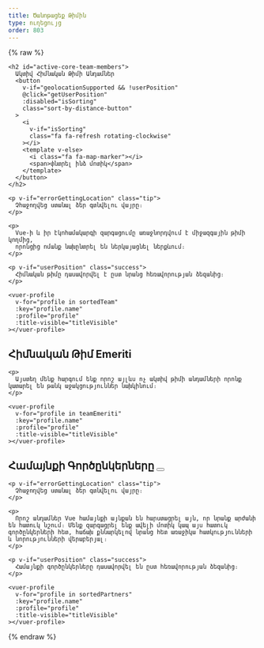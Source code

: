 ```yaml
---
title: Ծանոթացեք Թիմին
type: ուղեցույց
order: 803
---
```


{% raw %}
<script id="vuer-profile-template" type="text/template">
  <div class="vuer">
    <div class="avatar">
      <img v-if="profile.imageUrl"
        :src="profile.imageUrl"
        :alt="profile.name" width=80 height=80>
      <img v-else-if="profile.github"
        :src="'https://github.com/' + profile.github + '.png'"
        :alt="profile.name" width=80 height=80>
      <img v-else-if="profile.twitter"
        :src="'https://avatars.io/twitter/' + profile.twitter"
        :alt="profile.name" width=80 height=80>
    </div>
    <div class="profile">
      <h3 :data-official-title="profile.title">
        {{ profile.name }}
        <sup v-if="profile.title && titleVisible" v-html="profile.title"></sup>
      </h3>
      <dl>
        <template v-if="profile.reposOfficial">
          <dt>Կենտրոնացումը</dt>
          <dd>
            <ul>
              <li v-for="repo in profile.reposOfficial">
                <a :href="githubUrl('vuejs', repo)" target=_blank rel="noopener noreferrer">{{ repo.name || repo }}</a>
              </li>
            </ul>
          </dd>
        </template>
        <template v-if="profile.github && profile.reposPersonal">
          <dt>Էկոհամակարգ</dt>
          <dd>
            <ul>
              <li v-for="repo in profile.reposPersonal">
                <a :href="githubUrl(profile.github, repo)" target=_blank rel="noopener noreferrer">{{ repo.name || repo }}</a>
              </li>
            </ul>
          </dd>
        </template>
        <template v-if="profile.work">
          <dt>
            <i class="fa fa-briefcase"></i>
            <span class="sr-only">Աշխատանք</span>
          </dt>
          <dd v-html="workHtml"></dd>
        </template>
        <span v-if="profile.distanceInKm" class="distance">
          <dt>
            <i class="fa fa-map-marker"></i>
            <span class="sr-only">Հեռավորություն</span>
          </dt>
          <dd>
            Մասին
            <span
              v-if="profile.distanceInKm <= 150"
              :title="profile.name + ' is close enough to commute to your location.'"
              class="user-match"
            >{{ textDistance }} հեռու</span>
            <template v-else>{{ textDistance }} հեռու</template>
            in {{ profile.city }}
          </dd>
        </span>
        <template v-else-if="profile.city">
          <dt>
            <i class="fa fa-map-marker"></i>
            <span class="sr-only">Քաղաք</span>
          </dt>
          <dd>
            {{ profile.city }}
          </dd>
        </template>
        <template v-if="profile.languages">
          <dt>
            <i class="fa fa-globe"></i>
            <span class="sr-only">Լեզուներ</span>
          </dt>
          <dd v-html="languageListHtml" class="language-list"></dd>
        </template>
        <template v-if="profile.links">
          <dt>
            <i class="fa fa-link"></i>
            <span class="sr-only">Հղումներ</span>
          </dt>
          <dd>
            <ul>
              <li v-for="link in profile.links">
                <a :href="link" target=_blank>{{ minimizeLink(link) }}</a>
              </li>
            </ul>
          </dd>
        </template>
        <footer v-if="hasSocialLinks" class="social">
          <a class=github v-if="profile.github" :href="githubUrl(profile.github)">
            <i class="fa fa-github"></i>
            <span class="sr-only">Github</span>
          </a>
          <a class=twitter v-if="profile.twitter" :href="'https://twitter.com/' + profile.twitter">
            <i class="fa fa-twitter"></i>
            <span class="sr-only">Twitter</span>
          </a>
          <a class=codepen v-if="profile.codepen" :href="'https://codepen.io/' + profile.codepen">
            <i class="fa fa-codepen"></i>
            <span class="sr-only">CodePen</span>
          </a>
          <a class=linkedin v-if="profile.linkedin" :href="'https://www.linkedin.com/in/' + profile.linkedin">
            <i class="fa fa-linkedin"></i>
            <span class="sr-only">LinkedIn</span>
          </a>
        </footer>
      </dl>
    </div>
  </div>
</script>

<div id="team-members">
  <div class="team">

    <h2 id="active-core-team-members">
      Ակտիվ Հիմնական Թիմի Անդամներ
      <button
        v-if="geolocationSupported && !userPosition"
        @click="getUserPosition"
        :disabled="isSorting"
        class="sort-by-distance-button"
      >
        <i
          v-if="isSorting"
          class="fa fa-refresh rotating-clockwise"
        ></i>
        <template v-else>
          <i class="fa fa-map-marker"></i>
          <span>փնտրել ինձ մոտիկ</span>
        </template>
      </button>
    </h2>

    <p v-if="errorGettingLocation" class="tip">
      Չհաջողվեց ստանալ ձեր գտնվելու վայրը։
    </p>

    <p>
      Vue֊ի և իր էկոհամակարգի զարգացումը առաջնորդվում է միջազգային թիմի կողմից,
      որոնցից ոմանք նախընտրել են ներկայացնել ներքևում։
    </p>

    <p v-if="userPosition" class="success">
      Հիմնական թիմը դասավորվել է ըստ նրանց հեռավորության ձեզանից։
    </p>

    <vuer-profile
      v-for="profile in sortedTeam"
      :key="profile.name"
      :profile="profile"
      :title-visible="titleVisible"
    ></vuer-profile>
  </div>

  <div class="team">
    <h2 id="core-team-emeriti">
      Հիմնական Թիմ Emeriti
    </h2>

    <p>
      Այստեղ մենք հարգում ենք որոշ այլևս ոչ ակտիվ թիմի անդամների որոնք կատարել են թանկ աջակցություններ նախկինում։
    </p>

    <vuer-profile
      v-for="profile in teamEmeriti"
      :key="profile.name"
      :profile="profile"
      :title-visible="titleVisible"
    ></vuer-profile>
  </div>

  <div class="team">
    <h2 id="community-partners">
      Համայնքի Գործընկերները
      <button
        v-if="geolocationSupported && !userPosition"
        @click="getUserPosition"
        :disabled="isSorting"
        class="sort-by-distance-button"
      >
        <i
          v-if="isSorting"
          class="fa fa-refresh rotating-clockwise"
        ></i>
        <template v-else>
          <i class="fa fa-map-marker"></i>
          <span>փնտրել ինձ մոտիկ</span>
        </template>
      </button>
    </h2>

    <p v-if="errorGettingLocation" class="tip">
      Չհաջողվեց ստանալ ձեր գտնվելու վայրը։
    </p>

    <p>
      Որոշ անդամներ Vue համայնքի այնքան են հարստացրել այն, որ նրանք արժանի են հատուկ նշում։ Մենք զարգացրել ենք ավելի մոտիկ կապ այս հատուկ գործընկերների հետ, հաճախ քննարկելով նրանց հետ առաջիկա հատկությունների և նորությունների վերաբերյալ։
    </p>

    <p v-if="userPosition" class="success">
      Համայնքի գործընկերները դասավորվել են ըստ հեռավորության ձեզանից։
    </p>

    <vuer-profile
      v-for="profile in sortedPartners"
      :key="profile.name"
      :profile="profile"
      :title-visible="titleVisible"
    ></vuer-profile>
  </div>
</div>

<script>
(function () {
  var cityCoordsFor = {
    'Անսի, Ֆրանսիա': [45.899247, 6.129384],
    'Ալիկանտե, Իսպանիա' : [38.346543, -0.483838],
    'Ամստերդամ, Նիդերլանդներ': [4.895168, 52.370216],
    'Ատլանտա, Ջորջիա, ԱՄՆ': [33.749051, -84.387858],
    'Բանգալոր, Հնդկաստան': [12.971599, 77.594563],
    'Պեկին, Չինաստան': [39.904200, 116.407396],
    'Բորդո, Ֆրանսիա': [44.837789, -0.579180],
    'Բուխարեստ,  Ռումինիա': [44.426767, 26.102538],
    'Չենքդու, Չինաստան': [30.572815, 104.066801],
    'Չոնգքինգ, Չինաստան': [29.431586, 106.912251],
    'Դենվեր, Կալորադո, ԱՄՆ': [39.739236, -104.990251],
    'Դուբլին, Իռլանդիա': [53.349918, -6.260174],
    'Դուբնա, Ռուսաստան': [56.732020, 37.166897],
    'Իստ Լանսինգ, Միննեսոտա, ԱՄՆ': [42.736979, -84.483865],
    'Ֆորտ Վորթ, Տեքսաս, ԱՄՆ': [32.755331, -97.325735],
    'Հանգզոու, Չինաստան': [30.274084, 120.155070],
    'Ջերսի Սիթի, Նյու Ջերսի, ԱՄՆ': [40.728157, -74.558716],
    'Կինգսթոն, Ճամայկա': [18.017874, -76.809904],
    'Կրասնոդար, Ռուսաստան': [45.039267, 38.987221],
    'Լենսինգ, Մինեսոտա, ԱՄՆ': [42.732535, -84.555535],
    'Լոնդոն, ՄԹ': [51.507351, -0.127758],
    'Լիոն, Ֆրանսիա': [45.764043, 4.835659],
    'Մանհեիմ, Գերմանիա': [49.487459, 8.466039],
    'Մոսկվա, Ռուսաստան': [55.755826, 37.617300],
    'Մյունխ, Գերմանիա': [48.137154, 11.576124],
    'Օռլանդո, Ֆլորիդա, ԱՄՆ': [28.538335, -81.379236],
    'Փարիզ, Ֆրանսիա': [48.856614, 2.352222],
    'Պոզնան,  Լեհաստան': [52.4006553, 16.761583],
    'Սեուլ, Հարավային Կորեա': [37.566535, 126.977969],
    'Շանգհայ, Չինաստան': [31.230390, 121.473702],
    'Սինգապուր': [1.352083, 103.819839],
    'Սիդնեյ, Ավստրալիա': [-33.868820, 151.209290],
    'Տաքուառիտինգա, Բրազիլիա': [-21.430094, -48.515285],
    'Թեհրան, Իրան': [35.689197, 51.388974],
    'Թեսալոնիկի, Հունաստան': [40.640063, 22.944419],
    'Տոկյո, Ճապոնյա': [35.689487, 139.691706],
    'Տորոնտո, Կանադա': [43.653226, -79.383184],
    'Վրոքլավ, Լոհաստան': [51.107885, 17.038538],
    'Բոստոն, Մասաչուսետս, ԱՄՆ': [42.360081, -71.058884],
    'Կիև, Ուկրաինա': [50.450100, 30.523399],
    'Վաշինգտոն, ԿՇ, ԱՄՆ': [38.8935755,-77.0846156,12],
    'Խարկով, Լեհաստան': [50.064650, 19.936579],
    'Օսլո, Նորվեգիա': [59.911491, 10.757933],
    'Կանագավա, Ճապոնյա': [35.44778, 139.6425]
  }
  var languageNameFor = {
    en: 'English',
    nl: 'Nederlands',
    zh: '中文',
    vi: 'Tiếng Việt',
    pl: 'Polski',
    pt: 'Português',
    ru: 'Русский',
    jp: '日本語',
    fr: 'Français',
    de: 'Deutsch',
    el: 'Ελληνικά',
    es: 'Español',
    hi: 'हिंदी',
    fa: 'فارسی',
    ko: '한국어',
    ro: 'Română',
    uk: 'Українська',
    no: 'Norwegian'
  }

  var team = [{
    name: 'Evan You',
    title: 'Benevolent Dictator For Life',
    city: 'Ջերսի Սիթի, ՆՋ, ԱՄՆ',
    languages: ['zh', 'en'],
    github: 'yyx990803',
    twitter: 'youyuxi',
    work: {
      role: 'Ստեղծող',
      org: 'Vue.js'
    },
    reposOfficial: [
      'vuejs/*', 'vuejs-templates/*'
    ],
    links: [
      'https://www.patreon.com/evanyou'
    ]
  }]

  team = team.concat(shuffle([
    {
      name: 'Eduardo',
      title: 'Real-Time Rerouter',
      city: 'Փարիզ, Ֆրանսիա',
      languages: ['es', 'fr', 'en'],
      github: 'posva',
      twitter: 'posva',
      work: {
        role: 'Freelance Developer և Խորհրդատու',
      },
      reposOfficial: [
        'vuefire', 'vue-router'
      ],
      reposPersonal: [
        'vuex-mock-store', 'vue-promised', 'vue-motion'
      ],
      links: [
        'https://www.patreon.com/posva'
      ]
    },
    {
      name: 'Sodatea',
      city: 'Հանչժոու, Չինաստան',
      languages: ['zh', 'en'],
      github: 'sodatea',
      twitter: 'haoqunjiang',
      reposOfficial: [
        'vue-cli', 'vue-loader'
      ]
    },
    {
      name: 'Pine Wu',
      city: 'Շանհայ, China',
      languages: ['zh', 'en', 'jp'],
      github: 'octref',
      twitter: 'octref',
      work: {
        role: 'Nomad'
      },
      reposOfficial: [
        'vetur'
      ]
    },
    {
      name: 'Jinjiang',
      city: 'Սինգապուր',
      languages: ['zh', 'en'],
      github: 'jinjiang',
      twitter: 'zhaojinjiang',
      reposOfficial: [
        'cn.vuejs.org', 'vue-docs-zh-cn'
      ],
      reposPersonal: [
        'vue-a11y-utils', 'vue-mark-display', 'mark2slides', 'vue-keyboard-over'
      ]
    },
    {
      name: 'Katashin',
      title: 'One of a Type State Manager',
      city: 'Սինգապուր',
      languages: ['jp', 'en'],
      work: {
        role: 'Ծրագրավորող',
        org: 'ClassDo',
        orgUrl: 'https://classdo.com'
      },
      github: 'ktsn',
      twitter: 'ktsn',
      reposOfficial: [
        'vuex', 'vue-class-component'
      ],
      reposPersonal: [
        'vue-designer'
      ]
    },
    {
      name: 'Kazupon',
      title: 'Validated Internationalizing Missionary',
      city: 'Տոկիո, Ճապոնիա',
      languages: ['jp', 'en'],
      github: 'kazupon',
      twitter: 'kazu_pon',
      work: {
        role: 'Ինժիներ',
        org: 'PLAID, Inc.',
        orgUrl: 'https://plaid.co.jp'
      },
      reposOfficial: [
        'vuejs.org', 'jp.vuejs.org'
      ],
      reposPersonal: [
        'vue-i18n', 'vue-cli-plugin-i18n', 'vue-i18n-loader', 'eslint-plugin-vue-i18n', 'vue-i18n-extensions', 'vue-cli-plugin-p11n'
      ],
      links: [
        'https://www.patreon.com/kazupon'
      ]
    },
    {
      name: 'Rahul Kadyan',
      title: 'Ecosystem Glue Chemist',
      city: 'Բանգալոր, Հնդկաստան',
      languages: ['hi', 'en'],
      work: {
        role: 'Ծրագրավորող',
        org: 'Myntra',
        orgUrl: 'https://www.myntra.com/'
      },
      github: 'znck',
      twitter: 'znck0',
      reposOfficial: [
        'rollup-plugin-vue', 'vue-issue-helper'
      ],
      reposPersonal: [
        'keynote', 'bootstrap-for-vue', 'vue-interop'
      ],
      links: [
        'https://znck.me', 'https://www.codementor.io/znck'
      ]
    },
    {
      name: 'Linusborg',
      title: 'Hive-Mind Community Wrangler (Probably a Bot)',
      city: 'Մանհեիմ, Գերմանիա',
      languages: ['de', 'en'],
      github: 'LinusBorg',
      twitter: 'Linus_Borg',
      reposOfficial: [
        'vuejs/*'
      ],
      reposPersonal: [
        'portal-vue'
      ],
      links: [
        'https://forum.vuejs.org/'
      ]
    },
    {
      name: 'Guillaume Chau',
      title: 'Client-Server Astronaut',
      city: 'Լիոն, Ֆրանսիա',
      languages: ['fr', 'en'],
      github: 'Akryum',
      twitter: 'Akryum',
      work: {
        role: 'Frontend Ծրագրավորող',
        org: 'Livestorm',
        orgUrl: 'https://livestorm.co/'
      },
      reposOfficial: [
        'vue-devtools',
        'vue-cli',
        'vue-curated'
      ],
      reposPersonal: [
        'vue-apollo', 'vue-meteor', 'vue-virtual-scroller', 'v-tooltip'
      ],
      links: [
        'http://patreon.com/akryum'
      ]
    },
    {
      name: 'Sarah Drasner',
      city: 'Դենվեր, ԿՈ, ԱՄՆ',
      languages: ['en'],
      work: {
        role: 'Ծրագրավորողի Փորձի Ղեկավար',
        org: 'Netlify',
        orgUrl: 'https://www.netlify.com/'
      },
      github: 'sdras',
      twitter: 'sarah_edo',
      codepen: 'sdras',
      reposOfficial: [
        'vuejs.org'
      ],
      reposPersonal: [
        'intro-to-vue', 'vue-vscode-snippets', 'vue-vscode-extensionpack', 'sample-vue-shop'
      ],
      links: [
        'https://sarah.dev/'
      ]
    },
    {
      name: 'Damian Dulisz',
      title: 'Dark Mage of Plugins, News, and Confs',
      city: 'Վրոցլավ, Լեհաստան',
      languages: ['pl', 'en'],
      github: 'shentao',
      twitter: 'DamianDulisz',
      work: {
        role: 'Խորհրդատու'
      },
      reposOfficial: [
        'news.vuejs.org'
      ],
      reposPersonal: [
        'shentao/vue-multiselect',
        'shentao/vue-global-events'
      ]
    },
    {
      name: 'Michał Sajnóg',
      city: 'Պոզնան, Լեհաստան',
      languages: ['pl', 'en'],
      github: 'michalsnik',
      twitter: 'michalsnik',
      work: {
        role: 'Senior Frontend Ծրագրավորող / Թիմի Ղեկավար',
        org: 'Netguru',
        orgUrl: 'https://netguru.co/'
      },
      reposOfficial: [
        'eslint-plugin-vue',
        'vue-devtools'
      ],
      reposPersonal: [
        'vue-computed-helpers', 'vue-content-placeholders'
      ]
    },
    {
      name: 'GU Yiling',
      city: 'Շանհայ, Չինաստան',
      languages: ['zh', 'en'],
      work: {
        role: 'Senior ծրագրավորող',
        org: 'Baidu, inc.',
        orgUrl: 'https://www.baidu.com/'
      },
      github: 'Justineo',
      twitter: '_justineo',
      reposOfficial: [
        'vue', 'cn.vuejs.org'
      ],
      reposPersonal: [
        'Justineo/vue-awesome', 'ecomfe/vue-echarts', 'ecomfe/veui'
      ]
    },
    {
      name: 'ULIVZ',
      city: 'Հանչժոու, Չինաստան',
      languages: ['zh', 'en'],
      work: {
        role: 'Senior Frontend Ծրագրավորող',
        org: 'AntFinancial',
        orgUrl: 'https://www.antfin.com'
      },
      github: 'ulivz',
      twitter: '_ulivz',
      reposOfficial: [
        'vuepress'
      ]
    },
    {
      name: 'Phan An',
      title: 'Backend Designer & Process Poet',
      city: 'Մյունխ, Գերմանիա',
      languages: ['vi', 'en'],
      github: 'phanan',
      twitter: 'notphanan',
      work: {
        role: 'Ինժիներական Թիմի Ղեկավար',
        org: 'InterNations',
        orgUrl: 'https://www.internations.org/'
      },
      reposOfficial: [
        'vuejs.org'
      ],
      reposPersonal: [
        'vuequery', 'vue-google-signin-button'
      ],
      links: [
        'https://vi.vuejs.org',
        'https://phanan.net/'
      ]
    },
    {
      name: 'Natalia Tepluhina',
      title: 'Fox Tech Guru',
      city: 'Կիև, Ուկրաինա',
      languages: ['uk', 'ru', 'en'],
      reposOfficial: [
        'vuejs.org',
        'vue-cli'
      ],
      work: {
        role: 'Senior Frontend Ինժիներ',
        org: 'GitLab',
        orgUrl: 'https://gitlab.com/'
      },
      github: 'NataliaTepluhina',
      twitter: 'N_Tepluhina',
    },
    {
      name: 'Yosuke Ota',
      city: 'Կանագավա, Ճապոնիա',
      languages: ['jp'],
      github: 'ota-meshi',
      twitter: 'omoteota',
      work: {
        role: 'Գլխավոր Web Ինժիներ',
        org: 'Future Corporation',
        orgUrl: 'https://www.future.co.jp/'
      },
      reposOfficial: [
        'eslint-plugin-vue'
      ],
    },
    {
      name: 'Ben Hong',
      city: 'Վաշինգտոն, ԿՇ, ԱՄՆ',
      languages: ['en', 'zh'],
      work: {
        role: 'Ծրագրավորողի Փորձի (DX) Ինժիներ',
        org: 'Cypress.io',
      },
      reposOfficial: [
        'vuejs.org',
        'vuepress',
        'vuejs/events'
      ],
      github: 'bencodezen',
      twitter: 'bencodezen',
      links: [
        'https://bencodezen.io/'
      ]
    },
    {
       name: 'Kia King Ishii',
       title: 'The optimist web designer/developer',
       city: 'Կանագավա, Ճապոնիա',
       languages: ['en', 'jp'],
       work: {
         role: 'Տեխնալոգիաների Տաղանդ',
         org: 'Global Brain',
         orgUrl: 'https://globalbrains.com/'
       },
       github: 'kiaking',
       twitter: 'KiaKing85',
       reposOfficial: [
         'vuex'
       ],
       reposPersonal: [
         'vuex-orm/*'
       ]
     }
  ]))

  var emeriti = shuffle([
     {
      name: 'Chris Fritz',
      title: 'Good Word Putter-Togetherer',
      city: 'Դարհեմ, ՀԿ, ԱՄՆ',
      languages: ['en', 'de'],
      github: 'chrisvfritz',
      twitter: 'chrisvfritz',
      work: {
        role: 'Կրթող և Խորհրդատու'
      },
      reposPersonal: [
        'vue-enterprise-boilerplate'
      ]
    },
    {
      name: 'Blake Newman',
      title: 'Performance Specializer & Code Deleter',
      city: 'Լոնդոն, ՄԹ',
      languages: ['en'],
      work: {
        role: 'Ծրագրավորող',
        org: 'Attest',
        orgUrl: 'https://www.askattest.com/'
      },
      github: 'blake-newman',
      twitter: 'blakenewman'
    },
    {
      name: 'kingwl',
      title: 'New Bee',
      city: 'Պեկին, Չինաստան',
      languages: ['zh'],
      work: {
        role: 'Ծրագրավորող',
        org: 'Chaitin',
        orgUrl: 'https://chaitin.cn/'
      },
      github: 'kingwl',
      reposOfficial: [
        'vue'
      ]
    },
    {
      name: 'Alan Song',
      title: 'Regent of Routing',
      city: 'Հանչժոու, Չինաստան',
      languages: ['zh', 'en'],
      work: {
        role: 'Համահիմնադիր',
        org: 'Futurenda',
        orgUrl: 'https://www.futurenda.com/'
      },
      github: 'fnlctrl',
      reposOfficial: [
        'vue-router'
      ]
    },
    {
      name: 'defcc',
      title: 'Details Deity & Bug Surgeon',
      city: 'Չունցին, Չինաստան',
      languages: ['zh', 'en'],
      github: 'defcc',
      work: {
        org: 'zbj.com',
        orgUrl: 'http://www.zbj.com/'
      }
    },
    {
      name: 'gebilaoxiong',
      title: 'Issue Annihilator',
      city: 'Չունցին, Չինաստան',
      languages: ['zh', 'en'],
      github: 'gebilaoxiong',
      work: {
        org: 'zbj.com',
        orgUrl: 'http://www.zbj.com/'
      }
    },
    {
      name: 'Denis Karabaza',
      title: 'Director of Directives (Emoji-Human Hybrid)',
      city: 'Դուբնա, Ռուսաստան',
      languages: ['ru', 'en'],
      github: 'simplesmiler',
      twitter: 'simplesmiler',
      work: {
        role: 'Ծրագրավորող',
        org: 'Neolant',
        orgUrl: 'http://neolant.ru/'
      }
    },
    {
      name: 'Edd Yerburgh',
      title: 'Testatron Alpha 9000',
      city: 'Լոնդոն, ՄԹ',
      languages: ['en'],
      github: 'eddyerburgh',
      twitter: 'EddYerburgh',
      work: {
        role: 'Full Stack Ծրագրավորող'
      },
      reposOfficial: [
        'vue-test-utils'
      ],
      reposPersonal: [
        'avoriaz'
      ],
      links: [
        'https://www.eddyerburgh.me'
      ]
    }
  ])

  var partners = [
    {
      name: 'Maria Lamardo',
      title: 'Front End Engineer at Pendo',
      city: 'Ռոլի, ՀԿ, ԱՄՆ',
      languages: ['en', 'es'],
      work: {
        role: 'Front End Ծրագրավորող',
        org: 'Pendo'
      },
      github: 'mlama007',
      twitter: 'MariaLamardo',
      reposPersonal: [
        'vuejs/events'
      ]
    },
    {
      name: 'Pratik Patel',
      title: 'Organizer of VueConf US',
      city: 'Ատլանտա, ՋԱ, ԱՄՆ',
      languages: ['en'],
      work: {
        role: 'Կազմակերպիչ',
        org: 'VueConf US'
      },
      imageUrl:'https://pbs.twimg.com/profile_images/1541624512/profile-pic-09-11-2011_400x400.png',
      twitter: 'prpatel',
      links: [
        'https://us.vuejs.org/'
      ]
    },
    {
      name: 'Vincent Mayers',
      title: 'Organizer of VueConf US',
      city: 'Ատլանտա, ՋԱ, ԱՄՆ',
      languages: ['en'],
      work: {
        role: 'Կազմակերպիչ',
        org: 'VueConf US'
      },
      imageUrl:'https://pbs.twimg.com/profile_images/916531463905992706/MNvTkO5K_400x400.jpg',
      twitter: 'vincentmayers',
      links: [
        'https://us.vuejs.org/'
      ]
    },
    {
      name: 'Luke Thomas',
      title: 'Creator of Vue.js Amsterdam',
      city: 'Ամստերդամ, Նիդերլանդներ',
      languages: ['nl', 'en', 'de'],
      work: {
        role: 'Ստեղծող',
        org: 'Vue.js Amsterdam'
      },
      imageUrl: 'https://pbs.twimg.com/profile_images/1123492769299877888/aviXE_M5_400x400.jpg',
      twitter: 'lukevscostas',
      linkedin: 'luke-kenneth-thomas-578b3916a',
      links: [
        'https://vuejs.amsterdam'
      ]
    },
    {
      name: 'Jos Gerards',
      title: 'Organizer and Host of Vue.js Amsterdam & Frontend Love',
      city: 'Ամստերդամ, Նիդերլանդներ',
      languages: ['nl', 'en', 'de'],
      work: {
        role: 'Իրադարձությունների ղեկավար',
        org: 'Vue.js Amsterdam'
      },
      imageUrl:'https://pbs.twimg.com/profile_images/1110510517951627269/LDzDyd4N_400x400.jpg',
      twitter: 'josgerards88',
      linkedin: 'josgerards',
      links: [
        'https://vuejs.amsterdam'
      ]
    },
    {
      name: 'Jen Looper',
      title: 'Queen Fox',
      city: 'Բոստոն, ՄԱ, ԱՄՆ',
      languages: ['en', 'fr'],
      work: {
        role: 'Գործադիր տնօրեն',
        org: 'Vue Vixens'
      },
      github: 'jlooper',
      twitter: 'jenlooper',
      links: [
        'https://vuevixens.org/',
        'https://nativescript-vue.org/'
      ]
    },
    {
      name: 'Alex Jover',
      title: 'Vue Components Squeezer',
      city: 'Ալիկանտե, Իսպանիա',
      languages: ['es', 'en'],
      work: {
        role: 'Web, PWA և Կատարման խորհրդատու',
        org: 'Freelance'
      },
      github: 'alexjoverm',
      twitter: 'alexjoverm',
      reposPersonal: [
        'v-runtime-template', 'v-lazy-image', 'vue-testing-series'
      ],
      links: [
        'https://alexjover.com'
      ]
    },
    {
      name: 'Sebastien Chopin',
      title: '#1 Nuxt Brother',
      city: 'Բորդո, Ֆրանսիա',
      languages: ['fr', 'en'],
      github: 'Atinux',
      twitter: 'Atinux',
      work: {
        org: 'NuxtJS',
        orgUrl: 'https://nuxtjs.org'
      },
      reposPersonal: [
        'nuxt/*', 'nuxt-community/*', 'nuxt/vue-meta'
      ]
    },
    {
      name: 'Alexandre Chopin',
      title: '#1 Nuxt Brother',
      city: 'Բորդո, Ֆրանսիա',
      languages: ['fr', 'en'],
      github: 'alexchopin',
      twitter: 'iamnuxt',
      work: {
        org: 'NuxtJS',
        orgUrl: 'https://nuxtjs.org'
      },
      reposPersonal: [
        'nuxt/*', 'nuxt-community/*', 'vue-flexboxgrid'
      ]
    },
    {
      name: 'Khary Sharpe',
      title: 'Viral Newscaster',
      city: 'Քինգսթոն, Ջամայկա',
      languages: ['en'],
      github: 'kharysharpe',
      twitter: 'kharysharpe',
      links: [
        'https://twitter.com/VueJsNews',
        'http://www.kharysharpe.com/'
      ]
    },
    {
      name: 'Pooya Parsa',
      title: 'Nuxtification Modularizer',
      city: 'Թեհրան, Իրան',
      languages: ['fa', 'en'],
      github: 'pi0',
      twitter: '_pi0_',
      work: {
        role: 'Տեխնիկական Խորհրդատու',
        org: 'Fandogh (AUT University)',
        orgUrl: 'https://fandogh.org'
      },
      reposPersonal: [
        'nuxt/*', 'nuxt-community/*', 'bootstrap-vue/*'
      ]
    },
    {
      name: 'Xin Du',
      title: 'Nuxpert',
      city: 'Դուբլին, Իրլանդիա',
      languages: ['zh', 'en'],
      github: 'clarkdo',
      twitter: 'ClarkDu_',
      reposPersonal: [
        'nuxt/*', 'nuxt-community/*'
      ]
    },
    {
      name: 'Yi Yang',
      city: 'Շանհայ, Չինաստան',
      title: 'Interface Elementologist',
      languages: ['zh', 'en'],
      github: 'Leopoldthecoder',
      work: {
        org: 'ele.me',
        orgUrl: 'https://www.ele.me',
      },
      reposPersonal: [
        'elemefe/element', 'elemefe/mint-ui'
      ]
    },
    {
      name: 'Bruno Lesieur',
      title: 'French Community Director',
      city: 'Անեսի, Ֆրանսիա',
      languages: ['fr', 'en'],
      github: 'Haeresis',
      twitter: 'ZetesEthique',
      work: {
        role: 'Համահիմնադիր',
        org: 'Orchard ID',
        orgUrl: 'https://www.orchard-id.com/'
      },
      reposPersonal: [
        'vuejs-fr/*', 'Haeresis/node-atlas-hello-vue'
      ],
      links: [
        'https://node-atlas.js.org/', 'https://blog.lesieur.name/'
      ]
    },
    {
      name: 'ChangJoo Park',
      title: 'Vuenthusiastic Korean Community Organizer',
      city: 'Սեուլ, Հարավային Կորեա',
      languages: ['ko', 'en'],
      github: 'changjoo-park',
      twitter: 'pcjpcj2',
      reposPersonal: [
        'vuejs-kr/kr.vuejs.org', 'ChangJoo-Park/vue-component-generator'
      ],
      links: [
        'https://vuejs-kr.github.io',
        'https://twitter.com/pcjpcj2'
      ]
    },
    {
      name: 'Erick Petrucelli',
      title: 'Perfectionist Chief Translator for Portuguese',
      city: 'Taquaritinga, Brazil',
      languages: ['pt', 'en'],
      github: 'ErickPetru',
      twitter: 'erickpetru',
      work: {
        role: 'Ուսուցիչ',
        org: 'Fatec Taquaritinga',
        orgUrl: 'http://www.fatectq.edu.br/'
      },
      reposPersonal: [
        'vuejs-br/br.vuejs.org', 'ErickPetru/vue-feathers-chat'
      ]
    },
    {
      name: 'Razvan Stoenescu',
      title: 'Deep Space Quasar Creator',
      city: 'Բուխարեստ, Ռումինիա',
      languages: ['ro', 'en'],
      github: 'rstoenescu',
      twitter: 'quasarframework',
      work: {
        role: 'Ծրագրավորող',
        org: 'Quasar Framework',
        orgUrl: 'http://quasar-framework.org/'
      },
      reposPersonal: [
        'quasarframework/quasar', 'quasarframework/quasar-cli', 'quasarframework/quasar-play'
      ]
    },
    {
      name: 'Jilson Thomas',
      title: 'Vue Promoter and VueJobs Guy',
      city: 'Տորոնտո, Կանադա',
      languages: ['en'],
      github: 'JillzTom',
      twitter: 'jilsonthomas',
      work: {
        role: 'Senior Frontend Ծրագրավորող',
        org: 'Nominator',
        orgUrl: 'https://nominator.com/'
      },
      links: [
        'https://vuejobs.com'
      ]
    },
    {
      name: 'Israel Ortuño',
      title: 'VueJobs Buccaneer',
      city: 'Ալիկանտե, Իսպանիա',
      languages: ['es', 'en'],
      github: 'IsraelOrtuno',
      twitter: 'IsraelOrtuno',
      work: {
        role: 'Full Stack Ծրագրավորող',
        org: 'Freelance'
      },
      links: [
        'https://vuejobs.com'
      ]
    },
    {
      name: 'John Leider',
      title: 'Vuetiful Framework Sculptor',
      city: 'Ֆորտ Ուորթ, ՏԽ, ԱՄՆ',
      languages: ['en'],
      github: 'vuetifyjs',
      twitter: 'vuetifyjs',
      work: {
        role: 'Գործադիր տնօրեն',
        org: 'Vuetify LLC',
        orgUrl: 'https://vuetifyjs.com'
      },
      reposPersonal: [
        'vuetifyjs/vuetify'
      ]
    },
    {
      name: 'Grigoriy Beziuk',
      title: 'Translation Gang Leader',
      city: 'Մոսկվա, Ռուսաստան',
      languages: ['ru', 'de', 'en'],
      github: 'gbezyuk',
      work: {
        role: 'Full Stack Ծրագրավորող',
        org: 'Self Employed',
        orgUrl: 'http://gbezyuk.ru'
      },
      reposPersonal: [
        'translation-gang/ru.vuejs.org'
      ]
    },
    {
      name: 'Alexander Sokolov',
      title: 'Russian Translation Sharp Eye',
      city: 'Կրասնոդար, Ռուսաստան',
      languages: ['ru', 'en'],
      github: 'Alex-Sokolov',
      reposPersonal: [
        'translation-gang/ru.vuejs.org'
      ]
    },
    {
      name: 'Anthony Gore',
      title: '',
      city: 'Սիդնեյ, Ավստրալիա',
      languages: ['en'],
      github: 'anthonygore',
      twitter: 'anthonygore',
      work: {
        role: 'Հեղինակ',
        org: 'Vue.js Developers',
        orgUrl: 'https://vuejsdevelopers.com/'
      },
      links: [
        'https://vuejsdevelopers.com'
      ]
    },
    {
      name: 'EGOIST',
      title: 'Build Tool Simplificator',
      city: 'Չենգդու, Չինաստան',
      languages: ['zh', 'en'],
      github: 'egoist',
      twitter: '_egoistlily',
      reposPersonal: [
        'poi', 'ream', 'vue-play'
      ]
    },
    {
      name: 'Alex Kyriakidis',
      title: 'Vueducator Extraordinaire',
      city: 'Սալոնիկ, Հունաստան',
      languages: ['el', 'en'],
      github: 'hootlex',
      twitter: 'hootlex',
      work: {
        role: 'Consultant / Author'
      },
      reposPersonal: [
        'vuejs-paginator', 'vuedo/vuedo', 'the-majesty-of-vuejs-2'
      ],
      links: [
        'https://vuejsfeed.com/', 'https://vueschool.io/'
      ]
    },
    {
      name: 'Rolf Haug',
      title: 'Educator & Consultant',
      city: 'Օսլո, Նորվեգիա',
      languages: ['en', 'no'],
      github: 'rahaug',
      twitter: 'rahaug',
      work: {
        role: 'Դաստիարակ և համահիմնադիր',
        org: 'Vue School',
        orgUrl: 'https://vueschool.io/'
      },
      links: [
        'https://vueschool.io/', 'https://rah.no'
      ]
    },
    {
      name: 'Andrew Tomaka',
      title: 'The Server Server',
      city: 'Իստ Լենսինգ, ՄԻ, ԱՄՆ',
      languages: ['en'],
      github: 'atomaka',
      twitter: 'atomaka',
      reposOfficial: [
        'vuejs/*'
      ],
      work: {
        org: 'Michigan State University',
        orgUrl: 'https://msu.edu/'
      },
      links: [
        'https://atomaka.com/'
      ]
    },
    {
      name: 'Blake Newman',
      title: 'Performance Specializer & Code Deleter',
      city: 'Լոնդոն, ՄԹ',
      languages: ['en'],
      work: {
        role: 'Ծրագրավորող',
        org: 'Attest',
        orgUrl: 'https://www.askattest.com/'
      },
      github: 'blake-newman',
      twitter: 'blakenewman',
      links: [
        'https://vuejs.london'
      ]
    },
    {
      name: 'Filip Rakowski',
      title: 'eCommerce & PWA mastah',
      city: 'Վրոցլավ, Լեհաստան',
      languages: ['pl', 'en'],
      github: 'filrak',
      twitter: 'filrakowski',
      work: {
        role: 'Vue Storefront-ի համահիմնադիր',
        org: 'Divante',
        orgUrl: 'https://divante.co/'
      },
      reposPersonal: [
        'DivanteLtd/vue-storefront', 'DivanteLtd/storefront-ui'
      ],
      links: [
        'https://vuestorefront.io',
        'https://storefrontui.io'
      ]
    },
    {
      name: 'Gregg Pollack',
      title: '',
      city: 'Օրլանդո, Ֆլորիդա, ԱՄՆ',
      languages: ['en'],
      github: 'gregg',
      twitter: 'greggpollack',
      work: {
        role: 'Vue Հրահանգիչ',
        org: 'Vue Mastery',
        orgUrl: 'https://www.vuemastery.com/'
      },
      links: [
        'https://www.vuemastery.com',
        'https://news.vuejs.org/'
      ]
    },
    {
      name: 'Adam Jahr',
      title: '',
      city: 'Օրլանդո, Ֆլորիդա, ԱՄՆ',
      languages: ['en'],
      github: 'atomjar',
      twitter: 'adamjahr',
      work: {
        role: 'Vue Հրահանգիչ',
        org: 'Vue Mastery',
        orgUrl: 'https://www.vuemastery.com/'
      },
      links: [
        'https://www.vuemastery.com',
        'https://news.vuejs.org/'
      ]
    }
  ]

  Vue.component('vuer-profile', {
    template: '#vuer-profile-template',
    props: {
      profile: Object,
      titleVisible: Boolean
    },
    computed: {
      workHtml: function () {
        var work = this.profile.work
        var html = ''
        if (work.orgUrl) {
          html += '<a href="' + work.orgUrl + '" target="_blank" rel="noopener noreferrer">'
          if (work.org) {
            html += work.org
          } else {
            this.minimizeLink(work.orgUrl)
          }
          html += '</a>'
        } else if (work.org) {
          html += work.org
        }
        if (work.role) {
          if (html.length > 0) {
            html = work.role + ' @ ' + html
          } else {
            html = work.role
          }
        }
        return html
      },
      textDistance: function () {
        var distanceInKm = this.profile.distanceInKm || 0
        if (this.$root.useMiles) {
          return roundDistance(kmToMi(distanceInKm)) + ' miles'
        } else {
          return roundDistance(distanceInKm) + ' km'
        }
      },
      languageListHtml: function () {
        var vm = this
        var nav = window.navigator
        if (!vm.profile.languages) return ''
        var preferredLanguageCode = nav.languages
          // The preferred language set in the browser
          ? nav.languages[0]
          : (
              // The system language in IE
              nav.userLanguage ||
              // The language in the current page
              nav.language
            )
        return (
          '<ul><li>' +
          vm.profile.languages.map(function (languageCode, index) {
            var language = languageNameFor[languageCode]
            if (
              languageCode !== 'en' &&
              preferredLanguageCode &&
              languageCode === preferredLanguageCode.slice(0, 2)
            ) {
              return (
                '<span ' +
                  'class="user-match" ' +
                  'title="' +
                    vm.profile.name +
                    ' can give technical talks in your preferred language.' +
                  '"' +
                '\>' + language + '</span>'
              )
            }
            return language
          }).join('</li><li>') +
          '</li></ul>'
        )
      },
      hasSocialLinks: function () {
        return this.profile.github || this.profile.twitter || this.profile.codepen || this.profile.linkedin
      }
    },
    methods: {
      minimizeLink: function (link) {
        return link
          .replace(/^https?:\/\/(www\.)?/, '')
          .replace(/\/$/, '')
          .replace(/^mailto:/, '')
      },
      /**
       * Generate a GitHub URL using a repo and a handle.
       */
      githubUrl: function (handle, repo) {
        if (repo && repo.url) {
          return repo.url
        }
        if (repo && repo.indexOf('/') !== -1) {
          // If the repo name has a slash, it must be an organization repo.
          // In such a case, we discard the (personal) handle.
          return (
            'https://github.com/' +
            repo.replace(/\/\*$/, '')
          )
        }
        return 'https://github.com/' + handle + '/' + (repo || '')
      }
    }
  })

  new Vue({
    el: '#team-members',
    data: {
      team: team,
      teamEmeriti: emeriti,
      partners: shuffle(partners),
      geolocationSupported: false,
      isSorting: false,
      errorGettingLocation: false,
      userPosition: null,
      useMiles: false,
      konami: {
        position: 0,
        code: [38, 38, 40, 40, 37, 39, 37, 39, 66, 65]
      }
    },
    computed: {
      sortedTeam: function () {
        return this.sortVuersByDistance(this.team)
      },
      sortedPartners: function () {
        return this.sortVuersByDistance(this.partners)
      },
      titleVisible: function () {
        return this.konami.code.length === this.konami.position
      }
    },
    created: function () {
      var nav = window.navigator
      if ('geolocation' in nav) {
        this.geolocationSupported = true
        var imperialLanguageCodes = [
          'en-US', 'en-MY', 'en-MM', 'en-BU', 'en-LR', 'my', 'bu'
        ]
        if (imperialLanguageCodes.indexOf(nav.language) !== -1) {
          this.useMiles = true
        }
      }
      document.addEventListener('keydown', this.konamiKeydown)
    },
    beforeDestroy: function () {
      document.removeEventListener('keydown', this.konamiKeydown)
    },
    methods: {
      getUserPosition: function () {
        var vm = this
        var nav = window.navigator
        vm.isSorting = true
        nav.geolocation.getCurrentPosition(
          function (position) {
            vm.userPosition = position
            vm.isSorting = false
          },
          function (error) {
            vm.isSorting = false
            vm.errorGettingLocation = true
          },
          {
            enableHighAccuracy: true
          }
        )
      },
      sortVuersByDistance: function (vuers) {
        var vm = this
        if (!vm.userPosition) return vuers
        var vuersWithDistances = vuers.map(function (vuer) {
          var cityCoords = cityCoordsFor[vuer.city]
          if (cityCoords) {
            return Object.assign({}, vuer, {
              distanceInKm: getDistanceFromLatLonInKm(
                vm.userPosition.coords.latitude,
                vm.userPosition.coords.longitude,
                cityCoords[0],
                cityCoords[1]
              )
            })
          }
          return Object.assign({}, vuer, {
            distanceInKm: null
          })
        })
        vuersWithDistances.sort(function (a, b) {
          if (a.distanceInKm && b.distanceInKm) return a.distanceInKm - b.distanceInKm
          if (a.distanceInKm && !b.distanceInKm) return -1
          if (!a.distanceInKm && b.distanceInKm) return 1
          if (a.name < b.name) return -1
          if (a.name > b.name) return 1
        })
        return vuersWithDistances
      },
      konamiKeydown: function (event) {
        if (this.titleVisible) {
          return
        }

        if (event.keyCode !== this.konami.code[this.konami.position++]) {
          this.konami.position = 0
        }
      }
    }
  })

  /**
  * Shuffles array in place.
  * @param {Array} a items The array containing the items.
  */
  function shuffle (a) {
    a = a.concat([])
    if (window.location.hostname === 'localhost') {
      return a
    }
    var j, x, i
    for (i = a.length; i; i--) {
      j = Math.floor(Math.random() * i)
      x = a[i - 1]
      a[i - 1] = a[j]
      a[j] = x
    }
    return a
  }

  /**
  * Calculates great-circle distances between the two points – that is, the shortest distance over the earth’s surface – using the Haversine formula.
  * @param {Number} lat1 The latitude of the 1st location.
  * @param {Number} lon1 The longitute of the 1st location.
  * @param {Number} lat2 The latitude of the 2nd location.
  * @param {Number} lon2 The longitute of the 2nd location.
  */
  function getDistanceFromLatLonInKm(lat1,lon1,lat2,lon2) {
    var R = 6371 // Radius of the earth in km
    var dLat = deg2rad(lat2-lat1)  // deg2rad below
    var dLon = deg2rad(lon2-lon1)
    var a =
      Math.sin(dLat/2) * Math.sin(dLat/2) +
      Math.cos(deg2rad(lat1)) * Math.cos(deg2rad(lat2)) *
      Math.sin(dLon/2) * Math.sin(dLon/2)
    var c = 2 * Math.atan2(Math.sqrt(a), Math.sqrt(1-a))
    var d = R * c // Distance in km
    return d
  }

  function deg2rad(deg) {
    return deg * (Math.PI/180)
  }

  function kmToMi (km) {
    return km * 0.62137
  }

  function roundDistance (num) {
    return Number(Math.ceil(num).toPrecision(2))
  }
})()
</script>
{% endraw %}

